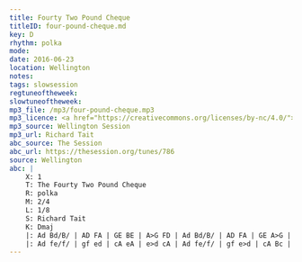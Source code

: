 ```yaml
---
title: Fourty Two Pound Cheque
titleID: four-pound-cheque.md
key: D
rhythm: polka
mode:
date: 2016-06-23
location: Wellington
notes:
tags: slowsession
regtuneoftheweek:
slowtuneoftheweek:
mp3_file: /mp3/four-pound-cheque.mp3
mp3_licence: <a href="https://creativecommons.org/licenses/by-nc/4.0/">CC-BY-NC-4.0</a>
mp3_source: Wellington Session
mp3_url: Richard Tait
abc_source: The Session
abc_url: https://thesession.org/tunes/786
source: Wellington
abc: |
    X: 1
    T: The Fourty Two Pound Cheque
    R: polka
    M: 2/4
    L: 1/8
    S: Richard Tait
    K: Dmaj
    |: Ad Bd/B/ | AD FA | GE BE | A>G FD | Ad Bd/B/ | AD FA | GE A>G | FD D2 :|
    |: Ad fe/f/ | gf ed | cA eA | e>d cA | Ad fe/f/ | gf e>d | cA Bc | d2 d2:|
---
```

